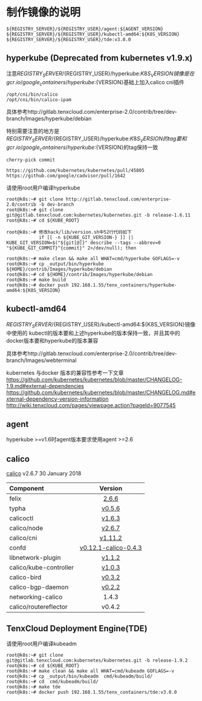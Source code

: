 
# 制作镜像的说明

```
${REGISTRY_SERVER}/${REGISTRY_USER}/agent:${AGENT_VERSION}
${REGISTRY_SERVER}/${REGISTRY_USER}/kubectl-amd64:${K8S_VERSION}
${REGISTRY_SERVER}/${REGISTRY_USER}/tde:v3.0.0
```

## hyperkube (Deprecated from kubernetes v1.9.x)

注意${REGISTRY_SERVER}/${REGISTRY_USER}/hyperkube:${K8S_VERSION}镜像
是在gcr.io/google_containers/hyperkube:${VERSION}基础上加入calico cni插件
```
/opt/cni/bin/calico
/opt/cni/bin/calico-ipam
```
具体参考http://gitlab.tenxcloud.com/enterprise-2.0/contrib/tree/dev-branch/Images/hyperkube/debian

特别需要注意的地方是${REGISTRY_SERVER}/${REGISTRY_USER}/hyperkube:${K8S_VERSION}的tag要和
gcr.io/google_containers/hyperkube:${VERSION}的tag保持一致

```
cherry-pick commit

https://github.com/kubernetes/kubernetes/pull/45805
https://github.com/google/cadvisor/pull/1642
```

请使用root用户编译hyperkube
```
root@k8s:~# git clone http://gitlab.tenxcloud.com/enterprise-2.0/contrib -b dev-branch
root@k8s:~# git clone git@gitlab.tenxcloud.com:kubernetes/kubernetes.git -b release-1.6.11
root@k8s:~# cd ${KUBE_ROOT}

root@k8s:~# 修改hack/lib/version.sh中52行代码如下
            if [[ -n ${KUBE_GIT_VERSION-} ]] || KUBE_GIT_VERSION=$("${git[@]}" describe --tags --abbrev=0 "${KUBE_GIT_COMMIT}^{commit}" 2>/dev/null); then
            
root@k8s:~# make clean && make all WHAT=cmd/hyperkube GOFLAGS=-v
root@k8s:~# cp _output/bin/hyperkube  ${HOME}/contrib/Images/hyperkube/debian
root@k8s:~# cd ${HOME}/contrib/Images/hyperkube/debian
root@k8s:~# make build
root@k8s:~# docker push 192.168.1.55/tenx_containers/hyperkube-amd64:${K8S_VERSION}

```



## kubectl-amd64

${REGISTRY_SERVER}/${REGISTRY_USER}/kubectl-amd64:${K8S_VERSION}镜像中使用的
kubectl的版本要和上述hyperkube的版本保持一致，并且其中的docker版本要和hyperkube的版本兼容

具体参考http://gitlab.tenxcloud.com/enterprise-2.0/contrib/tree/dev-branch/Images/webterminal

kubernetes 与docker 版本的兼容性参考一下文章
https://github.com/kubernetes/kubernetes/blob/master/CHANGELOG-1.9.md#external-dependencies
https://github.com/kubernetes/kubernetes/blob/master/CHANGELOG.md#external-dependency-version-information
http://wiki.tenxcloud.com/pages/viewpage.action?pageId=9077545

## agent
hyperkube >=v1.6时agent版本要求使用agent >=2.6


## calico 

[calico](https://docs.projectcalico.org/v2.6/releases)    v2.6.7  30 January 2018

|Component	            | Version|
| :------               | :------:|
|felix	                | [2.6.6](https://github.com/projectcalico/felix/releases/tag/2.6.6)   |
|typha	                | [v0.5.6](https://github.com/projectcalico/typha/releases/tag/v0.5.6)  |
|calicoctl	            | [v1.6.3](https://github.com/projectcalico/calicoctl/releases/tag/v1.6.3)  |
|calico/node            | [v2.6.7](https://github.com/projectcalico/calico/releases/tag/v2.6.7)  |
|calico/cni	            | [v1.11.2](https://github.com/projectcalico/cni-plugin/releases/tag/v1.11.2)  |
|confd                  | [v0.12.1-calico-0.4.3](https://github.com/projectcalico/confd/releases/tag/v0.12.1-calico-0.4.3) |
|libnetwork-plugin      | [v1.1.2](https://github.com/projectcalico/libnetwork-plugin/releases/tag/v1.1.2) |
|calico/kube-controller | [v1.0.3](https://github.com/projectcalico/kube-controllers/releases/tag/v1.0.3) |
|calico-bird            | [v0.3.2](https://github.com/projectcalico/bird/releases/tag/v0.3.2) |
|calico-bgp-daemon      | [v0.2.2](https://github.com/projectcalico/calico-bgp-daemon/releases/tag/v0.2.2) |
|networking-calico      | 1.4.3  |
|calico/routereflector  | v0.4.2 |


## TenxCloud Deployment Engine(TDE)

请使用root用户编译kubeadm

```
root@k8s:~# git clone git@gitlab.tenxcloud.com:kubernetes/kubernetes.git -b release-1.9.2
root@k8s:~# cd ${KUBE_ROOT}
root@k8s:~# make clean && make all WHAT=cmd/kubeadm GOFLAGS=-v
root@k8s:~# cp _output/bin/kubeadm  cmd/kubeadm/build/
root@k8s:~# cd  cmd/kubeadm/build/
root@k8s:~# make tde
root@k8s:~# docker push 192.168.1.55/tenx_containers/tde:v3.0.0 

```









